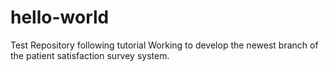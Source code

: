 # hello-world
Test Repository following tutorial
Working to develop the newest branch of the patient satisfaction survey system.
